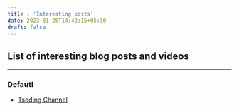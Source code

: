 ```yaml
---
title : 'Interesting posts'
date: 2023-01-25T14:42:15+05:30
draft: false
---
```



## List of interesting blog posts and videos
__________
### Defautl 
- [Tsoding Channel](https://www.youtube.com/watch?v=srV_l795O_s&ab_channel=TsodingDaily)